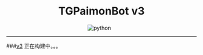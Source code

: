 <h1 align="center">TGPaimonBot v3</h1>

<div align="center">
<img src="https://img.shields.io/badge/python-3.8%2B-blue" alt="python">
<img src="https://img.shields.io/badge/works%20on-my%20machine-brightgreen" alt="">
<img src="https://img.shields.io/badge/status-%E5%92%95%E5%92%95%E5%92%95-blue" alt="">
<a href="https://www.codacy.com/gh/luoshuijs/TGPaimonBot/dashboard?utm_source=github.com&amp;utm_medium=referral&amp;utm_content=luoshuijs/TGPaimonBot&amp;utm_campaign=Badge_Grade">
    <img src="https://app.codacy.com/project/badge/Grade/810a80be4cbe4b7284ab7634941423c4" alt=""/>
</a>
</div>

---

###[v3](https://github.com/luoshuijs/TGPaimonBot/tree/v3) 正在构建中。。。
